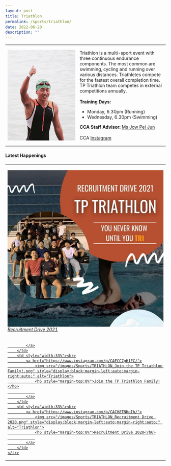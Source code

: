 ```yaml
---
layout: post
title: Triathlon
permalink: /sports/triathlon/
date: 2022-06-20
description: ""
---
```

<table>
    <tbody><tr>
        <td style="width:45%"><img src="/images/Sports/TRIATHLON.png" style="display:block;margin-left:auto;margin-right:auto;" alt="Triathlon"></td>
        <td>
            <p>
                Triathlon is a multi-sport event with three continuous endurance components. The most common are swimming, cycling and running over various distances. Triathletes compete for the fastest overall completion time. TP Triathlon team competes in external competitions annually.<br>
                <br>
                <b>Training Days:</b><br>
                </p><ul>
                    <li>Monday, 6.30pm (Running)</li>
                    <li>Wednesday, 6.30pm (Swimming)</li>
                </ul>
              <p></p>
              <p>
                <b>CCA Staff Advisor:</b> <a href="Pei_Jun_JOW@tp.edu.sg">Ms Jow Pei Jun</a><br>
                <br>
                CCA <a href="https://www.instagram.com/tptriathlon">Instagram</a>
            </p>
        </td>
    </tr>
</tbody></table>

#### Latest Happenings

<table>
    <tbody><tr>
        <td style="width:33%"><br>
            <a href="https://www.instagram.com/p/CN9pVtanc1R">
                <img src="/images/Sports/TRIATHLON_Recruitment Drive 2021.png" style="display:block;margin-left:auto;margin-right:auto;" alt="Triathlon">
                <h6 style="margin-top:0%">Recruitment Drive 2021</h6>
                
            </a>
        </td>
        <td style="width:33%"><br>
            <a href="https://www.instagram.com/p/CAFCC7gH1FC/">
                <img src="/images/Sports/TRIATHLON_Join the TP Triathlon Family!.png" style="display:block;margin-left:auto;margin-right:auto;" alt="Triathlon">
                <h6 style="margin-top:0%">Join the TP Triathlon Family!</h6>
                
            </a>
        </td>
        <td style="width:33%"><br>
            <a href="https://www.instagram.com/p/CACH8TNHeIh/">
                <img src="/images/Sports/TRIATHLON_Recruitment Drive 2020.png" style="display:block;margin-left:auto;margin-right:auto;" alt="Triathlon">
                <h6 style="margin-top:0%">Recruitment Drive 2020</h6>
                
            </a>
        </td>
    </tr>
</tbody></table>